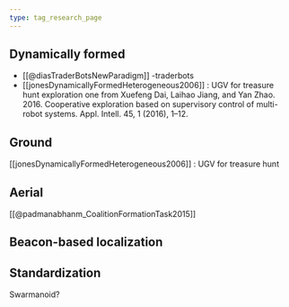 ```yaml
---
type: tag_research_page
---
```

## Dynamically formed
- [[@diasTraderBotsNewParadigm]] -traderbots
- [[jonesDynamicallyFormedHeterogeneous2006]] : UGV for treasure hunt
exploration one from Xuefeng Dai, Laihao Jiang, and Yan Zhao. 2016. Cooperative exploration based on supervisory control of multi-robot systems. Appl. Intell. 45, 1 (2016), 1–12.

## Ground
[[jonesDynamicallyFormedHeterogeneous2006]] : UGV for treasure hunt

## Aerial
[[@padmanabhanm_CoalitionFormationTask2015]]

## Beacon-based localization

## Standardization
Swarmanoid?
